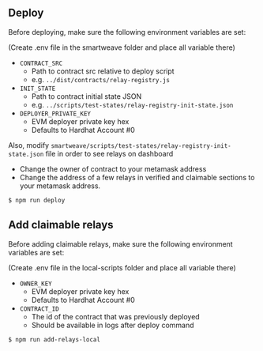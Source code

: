 ## Deploy

Before deploying, make sure the following environment variables are set:

(Create .env file in the smartweave folder and place all variable there)

- `CONTRACT_SRC`
  - Path to contract src relative to deploy script
  - e.g. `../dist/contracts/relay-registry.js`
- `INIT_STATE`
  - Path to contract initial state JSON
  - e.g. `../scripts/test-states/relay-registry-init-state.json`
- `DEPLOYER_PRIVATE_KEY`
  - EVM deployer private key hex
  - Defaults to Hardhat Account #0

Also, modify `smartweave/scripts/test-states/relay-registry-init-state.json` file in order to see relays on dashboard
- Change the owner of contract to your metamask address
- Change the address of a few relays in verified and claimable sections to your metamask address.


```bash
$ npm run deploy
```

## Add claimable relays

Before adding claimable relays, make sure the following environment variables are set:

(Create .env file in the local-scripts folder and place all variable there)

- `OWNER_KEY`
  - EVM deployer private key hex
  - Defaults to Hardhat Account #0
- `CONTRACT_ID`
  - The id of the contract that was previously deployed
  - Should be available in logs after deploy command

```bash
$ npm run add-relays-local
```